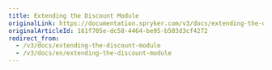```yaml
---
title: Extending the Discount Module
originalLink: https://documentation.spryker.com/v3/docs/extending-the-discount-module
originalArticleId: 161f705e-dc58-4464-be95-b503d3cf4272
redirect_from:
  - /v3/docs/extending-the-discount-module
  - /v3/docs/en/extending-the-discount-module
---
```



